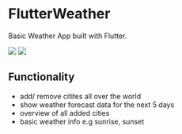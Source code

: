 # FlutterWeather

Basic Weather App built with Flutter.

![](https://i.imgur.com/6vGahuJ.png)
![](https://i.imgur.com/zhWdiYt.png)

## Functionality
- add/ remove citites all over the world
- show weather forecast data for the next 5 days
- overview of all added cities
- basic weather info e.g sunrise, sunset
